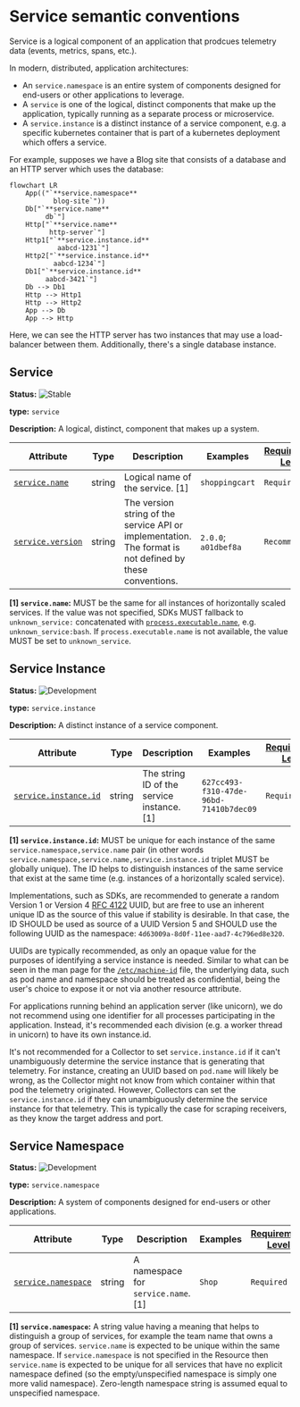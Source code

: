 <!--- Hugo front matter used to generate the website version of this page:
linkTitle: Service
--->

# Service semantic conventions

Service is a logical component of an application that prodcues telemetry
data (events, metrics, spans, etc.).

In modern, distributed, application architectures:

- An `service.namespace` is an entire system of components designed for
  end-users or other applications to leverage.
- A `service` is one of the logical, distinct components that make up the
  application, typically running as a separate process or microservice.
- A `service.instance` is a distinct instance of a service component, e.g. a
  specific kubernetes container that is part of a kubernetes deployment which
  offers a service.

For example, supposes we have a Blog site that consists of a database
and an HTTP server which uses the database:

```mermaid
flowchart LR
    App(("`**service.namespace**
           blog-site`"))
    Db["`**service.name**
         db`"]
    Http["`**service.name**
          http-server`"]
    Http1["`**service.instance.id**
            aabcd-1231`"]
    Http2["`**service.instance.id**
           aabcd-1234`"]
    Db1["`**service.instance.id**
         aabcd-3421`"]
    Db --> Db1
    Http --> Http1
    Http --> Http2
    App --> Db
    App --> Http
```

Here, we can see the HTTP server has two instances that may use a load-balancer
between them. Additionally, there's a single database instance.

## Service

<!-- semconv entity.service -->
<!-- NOTE: THIS TEXT IS AUTOGENERATED. DO NOT EDIT BY HAND. -->
<!-- see templates/registry/markdown/snippet.md.j2 -->
<!-- prettier-ignore-start -->
<!-- markdownlint-capture -->
<!-- markdownlint-disable -->


**Status:** ![Stable](https://img.shields.io/badge/-stable-lightgreen)

**type:** `service`

**Description:** A logical, distinct, component that makes up a system.

| Attribute  | Type | Description  | Examples  | [Requirement Level](https://opentelemetry.io/docs/specs/semconv/general/attribute-requirement-level/) | Stability |
|---|---|---|---|---|---|
| [`service.name`](/docs/registry/attributes/service.md) | string | Logical name of the service. [1] | `shoppingcart` | `Required` | ![Stable](https://img.shields.io/badge/-stable-lightgreen) |
| [`service.version`](/docs/registry/attributes/service.md) | string | The version string of the service API or implementation. The format is not defined by these conventions. | `2.0.0`; `a01dbef8a` | `Recommended` | ![Stable](https://img.shields.io/badge/-stable-lightgreen) |

**[1] `service.name`:** MUST be the same for all instances of horizontally scaled services. If the value was not specified, SDKs MUST fallback to `unknown_service:` concatenated with [`process.executable.name`](process.md), e.g. `unknown_service:bash`. If `process.executable.name` is not available, the value MUST be set to `unknown_service`.

<!-- markdownlint-restore -->
<!-- prettier-ignore-end -->
<!-- END AUTOGENERATED TEXT -->
<!-- endsemconv -->

## Service Instance

<!-- semconv entity.service.instance -->
<!-- NOTE: THIS TEXT IS AUTOGENERATED. DO NOT EDIT BY HAND. -->
<!-- see templates/registry/markdown/snippet.md.j2 -->
<!-- prettier-ignore-start -->
<!-- markdownlint-capture -->
<!-- markdownlint-disable -->


**Status:** ![Development](https://img.shields.io/badge/-development-blue)

**type:** `service.instance`

**Description:** A distinct instance of a service component.

| Attribute  | Type | Description  | Examples  | [Requirement Level](https://opentelemetry.io/docs/specs/semconv/general/attribute-requirement-level/) | Stability |
|---|---|---|---|---|---|
| [`service.instance.id`](/docs/registry/attributes/service.md) | string | The string ID of the service instance. [1] | `627cc493-f310-47de-96bd-71410b7dec09` | `Required` | ![Development](https://img.shields.io/badge/-development-blue) |

**[1] `service.instance.id`:** MUST be unique for each instance of the same `service.namespace,service.name` pair (in other words
`service.namespace,service.name,service.instance.id` triplet MUST be globally unique). The ID helps to
distinguish instances of the same service that exist at the same time (e.g. instances of a horizontally scaled
service).

Implementations, such as SDKs, are recommended to generate a random Version 1 or Version 4 [RFC
4122](https://www.ietf.org/rfc/rfc4122.txt) UUID, but are free to use an inherent unique ID as the source of
this value if stability is desirable. In that case, the ID SHOULD be used as source of a UUID Version 5 and
SHOULD use the following UUID as the namespace: `4d63009a-8d0f-11ee-aad7-4c796ed8e320`.

UUIDs are typically recommended, as only an opaque value for the purposes of identifying a service instance is
needed. Similar to what can be seen in the man page for the
[`/etc/machine-id`](https://www.freedesktop.org/software/systemd/man/latest/machine-id.html) file, the underlying
data, such as pod name and namespace should be treated as confidential, being the user's choice to expose it
or not via another resource attribute.

For applications running behind an application server (like unicorn), we do not recommend using one identifier
for all processes participating in the application. Instead, it's recommended each division (e.g. a worker
thread in unicorn) to have its own instance.id.

It's not recommended for a Collector to set `service.instance.id` if it can't unambiguously determine the
service instance that is generating that telemetry. For instance, creating an UUID based on `pod.name` will
likely be wrong, as the Collector might not know from which container within that pod the telemetry originated.
However, Collectors can set the `service.instance.id` if they can unambiguously determine the service instance
for that telemetry. This is typically the case for scraping receivers, as they know the target address and
port.

<!-- markdownlint-restore -->
<!-- prettier-ignore-end -->
<!-- END AUTOGENERATED TEXT -->
<!-- endsemconv -->

## Service Namespace

<!-- semconv entity.service.namespace -->
<!-- NOTE: THIS TEXT IS AUTOGENERATED. DO NOT EDIT BY HAND. -->
<!-- see templates/registry/markdown/snippet.md.j2 -->
<!-- prettier-ignore-start -->
<!-- markdownlint-capture -->
<!-- markdownlint-disable -->


**Status:** ![Development](https://img.shields.io/badge/-development-blue)

**type:** `service.namespace`

**Description:** A system of components designed for end-users or other applications.

| Attribute  | Type | Description  | Examples  | [Requirement Level](https://opentelemetry.io/docs/specs/semconv/general/attribute-requirement-level/) | Stability |
|---|---|---|---|---|---|
| [`service.namespace`](/docs/registry/attributes/service.md) | string | A namespace for `service.name`. [1] | `Shop` | `Required` | ![Development](https://img.shields.io/badge/-development-blue) |

**[1] `service.namespace`:** A string value having a meaning that helps to distinguish a group of services, for example the team name that owns a group of services. `service.name` is expected to be unique within the same namespace. If `service.namespace` is not specified in the Resource then `service.name` is expected to be unique for all services that have no explicit namespace defined (so the empty/unspecified namespace is simply one more valid namespace). Zero-length namespace string is assumed equal to unspecified namespace.

<!-- markdownlint-restore -->
<!-- prettier-ignore-end -->
<!-- END AUTOGENERATED TEXT -->
<!-- endsemconv -->

